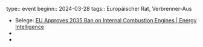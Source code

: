 type:: event
beginn:: 2024-03-28
tags:: Europäischer Rat, Verbrenner-Aus

- Belege: [EU Approves 2035 Ban on Internal Combustion Engines | Energy Intelligence](https://www.energyintel.com/00000187-28b5-df45-a9df-7cf51aac0000 "EU Approves 2035 Ban on Internal Combustion Engines | Energy Intelligence")
-
-